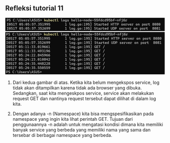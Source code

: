 ## Refleksi tutorial 11

![alt text](before-service.png)
![alt text](after-service.png)

1. Dari kedua gambar di atas. Ketika kita belum mengekspos service, log tidak akan ditampilkan karena tidak ada browser yang dibuka. Sedangkan, saat kita mengeskpos service, service akan melakukan request GET dan nantinya request tersebut dapat dilihat di dalam log kita.

2. Dengan adanya -n (Namespace) kita bisa mengspesifikasikan pada namespace yang ingin kita lihat perintah GET. Tujuan dari penggunaannya -n adalah untuk mengatasi kondisi dimana kita memiliki banyak service yang berbeda yang memiliki nama yang sama dan tersebar di berbagai namespace yang berbeda.
